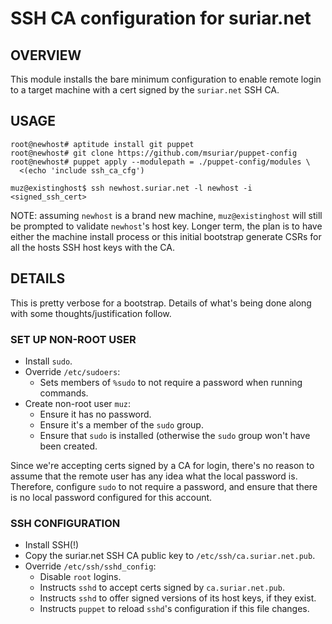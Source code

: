 # SSH CA configuration for suriar.net

## OVERVIEW
This module installs the bare minimum configuration to enable remote login to a
target machine with a cert signed by the `suriar.net` SSH CA.

## USAGE

    root@newhost# aptitude install git puppet
    root@newhost# git clone https://github.com/msuriar/puppet-config
    root@newhost# puppet apply --modulepath = ./puppet-config/modules \
      <(echo 'include ssh_ca_cfg')

    muz@existinghost$ ssh newhost.suriar.net -l newhost -i <signed_ssh_cert>

NOTE: assuming `newhost` is a brand new machine, `muz@existinghost` will still be
prompted to validate `newhost`'s host key. Longer term, the plan is to have
either the machine install process or this initial bootstrap generate CSRs for
all the hosts SSH host keys with the CA.

## DETAILS

This is pretty verbose for a bootstrap. Details of what's being done along
with some thoughts/justification follow.

### SET UP NON-ROOT USER

- Install `sudo`.
- Override `/etc/sudoers`:
  - Sets members of `%sudo` to not require a password when running commands.
- Create non-root user `muz`:
  - Ensure it has no password.
  - Ensure it's a member of the `sudo` group.
  - Ensure that `sudo` is installed (otherwise the `sudo` group won't have been
    created.

Since we're accepting certs signed by a CA for login, there's no reason to
assume that the remote user has any idea what the local password is. Therefore,
configure `sudo` to not require a password, and ensure that there is no local
password configured for this account.

### SSH CONFIGURATION

- Install SSH(!)
- Copy the suriar.net SSH CA public key to `/etc/ssh/ca.suriar.net.pub`.
- Override `/etc/ssh/sshd_config`:
  - Disable `root` logins.
  - Instructs `sshd` to accept certs signed by `ca.suriar.net.pub`.
  - Instructs `sshd` to offer signed versions of its host keys, if they exist.
  - Instructs `puppet` to reload `sshd`'s configuration if this file changes.
